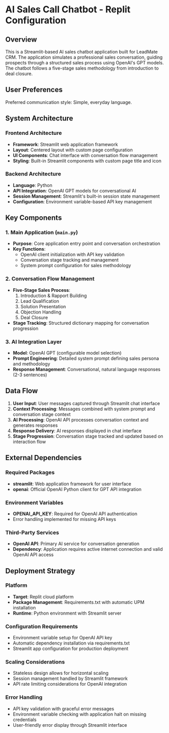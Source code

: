 # AI Sales Call Chatbot - Replit Configuration

## Overview

This is a Streamlit-based AI sales chatbot application built for LeadMate CRM. The application simulates a professional sales conversation, guiding prospects through a structured sales process using OpenAI's GPT models. The chatbot follows a five-stage sales methodology from introduction to deal closure.

## User Preferences

Preferred communication style: Simple, everyday language.

## System Architecture

### Frontend Architecture
- **Framework**: Streamlit web application framework
- **Layout**: Centered layout with custom page configuration
- **UI Components**: Chat interface with conversation flow management
- **Styling**: Built-in Streamlit components with custom page title and icon

### Backend Architecture
- **Language**: Python
- **API Integration**: OpenAI GPT models for conversational AI
- **Session Management**: Streamlit's built-in session state management
- **Configuration**: Environment variable-based API key management

## Key Components

### 1. Main Application (`main.py`)
- **Purpose**: Core application entry point and conversation orchestration
- **Key Functions**:
  - OpenAI client initialization with API key validation
  - Conversation stage tracking and management
  - System prompt configuration for sales methodology

### 2. Conversation Flow Management
- **Five-Stage Sales Process**:
  1. Introduction & Rapport Building
  2. Lead Qualification  
  3. Solution Presentation
  4. Objection Handling
  5. Deal Closure
- **Stage Tracking**: Structured dictionary mapping for conversation progression

### 3. AI Integration Layer
- **Model**: OpenAI GPT (configurable model selection)
- **Prompt Engineering**: Detailed system prompt defining sales persona and methodology
- **Response Management**: Conversational, natural language responses (2-3 sentences)

## Data Flow

1. **User Input**: User messages captured through Streamlit chat interface
2. **Context Processing**: Messages combined with system prompt and conversation stage context
3. **AI Processing**: OpenAI API processes conversation context and generates responses
4. **Response Delivery**: AI responses displayed in chat interface
5. **Stage Progression**: Conversation stage tracked and updated based on interaction flow

## External Dependencies

### Required Packages
- **streamlit**: Web application framework for user interface
- **openai**: Official OpenAI Python client for GPT API integration

### Environment Variables
- **OPENAI_API_KEY**: Required for OpenAI API authentication
- Error handling implemented for missing API keys

### Third-Party Services
- **OpenAI API**: Primary AI service for conversation generation
- **Dependency**: Application requires active internet connection and valid OpenAI API access

## Deployment Strategy

### Platform
- **Target**: Replit cloud platform
- **Package Management**: Requirements.txt with automatic UPM installation
- **Runtime**: Python environment with Streamlit server

### Configuration Requirements
- Environment variable setup for OpenAI API key
- Automatic dependency installation via requirements.txt
- Streamlit app configuration for production deployment

### Scaling Considerations
- Stateless design allows for horizontal scaling
- Session management handled by Streamlit framework
- API rate limiting considerations for OpenAI integration

### Error Handling
- API key validation with graceful error messages
- Environment variable checking with application halt on missing credentials
- User-friendly error display through Streamlit interface